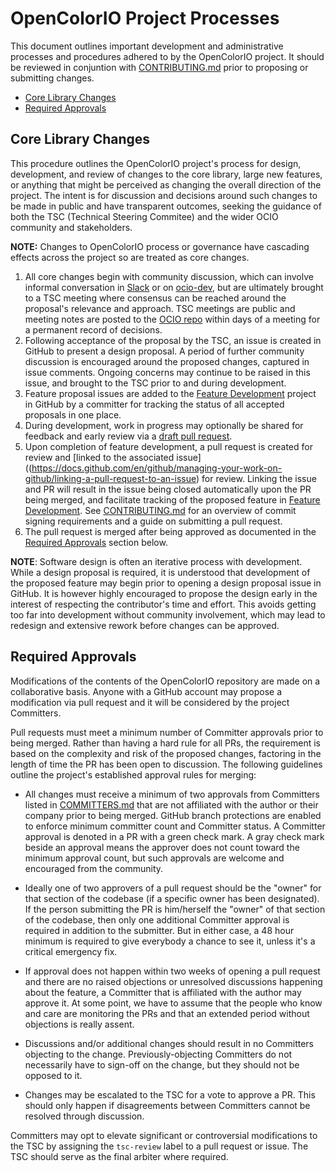 <!-- SPDX-License-Identifier: CC-BY-4.0 -->
<!-- Copyright Contributors to the OpenColorIO Project. -->

# OpenColorIO Project Processes

This document outlines important development and administrative processes and 
procedures adhered to by the OpenColorIO project. It should be reviewed in 
conjuntion with [CONTRIBUTING.md](CONTRIBUTING.md) prior to proposing or 
submitting changes.

* [Core Library Changes](#Core-Library-Changes)
* [Required Approvals](#Required-Approvals)

## Core Library Changes

This procedure outlines the OpenColorIO project's process for design, 
development, and review of changes to the core library, large new features, or 
anything that might be perceived as changing the overall direction of the 
project. The intent is for discussion and decisions around such changes to be 
made in public and have transparent outcomes, seeking the guidance of both the 
TSC (Technical Steering Commitee) and the wider OCIO community and stakeholders.

**NOTE:** Changes to OpenColorIO process or governance have cascading effects 
across the project so are treated as core changes.

1. All core changes begin with community discussion, which can involve informal 
   conversation in [Slack](http://slack.opencolorio.org/) or on 
   [ocio-dev](https://lists.aswf.io/g/ocio-dev), but are ultimately brought to a 
   TSC meeting where consensus can be reached around the proposal's relevance 
   and approach. TSC meetings are public and meeting notes are posted to the 
   [OCIO repo](https://github.com/AcademySoftwareFoundation/OpenColorIO/tree/master/ASWF/meetings/tsc) 
   within days of a meeting for a permanent record of decisions.
2. Following acceptance of the proposal by the TSC, an issue is created in 
   GitHub to present a design proposal. A period of further community 
   discussion is encouraged around the proposed changes, captured in issue 
   comments. Ongoing concerns may continue to be raised in this issue, and 
   brought to the TSC prior to and during development.
3. Feature proposal issues are added to the 
   [Feature Development](https://github.com/AcademySoftwareFoundation/OpenColorIO/projects/3) 
   project in GitHub by a committer for tracking the status of all accepted 
   proposals in one place.
4. During development, work in progress may optionally be shared for feedback 
   and early review via a 
   [draft pull request](https://docs.github.com/en/github/collaborating-with-issues-and-pull-requests/about-pull-requests#draft-pull-requests).
5. Upon completion of feature development, a pull request is created for review 
   and 
   [linked to the associated issue]((https://docs.github.com/en/github/managing-your-work-on-github/linking-a-pull-request-to-an-issue) for review.
   Linking the issue and PR will result in the issue being closed automatically 
   upon the PR being merged, and facilitate tracking of the proposed feature in
   [Feature Development](https://github.com/AcademySoftwareFoundation/OpenColorIO/projects/3). 
   See [CONTRIBUTING.md](CONTRIBUTING.md) for an overview of commit signing 
   requirements and a guide on submitting a pull request.
6. The pull request is merged after being approved as documented in the 
   [Required Approvals](#Required-Approvals) section below.

**NOTE**: Software design is often an iterative process with development. While 
a design proposal is required, it is understood that development of the 
proposed feature may begin prior to opening a design proposal issue in GitHub. It 
is however highly encouraged to propose the design early in the interest of 
respecting the contributor's time and effort. This avoids getting too far into 
development without community involvement, which may lead to redesign and 
extensive rework before changes can be approved.

## Required Approvals

Modifications of the contents of the OpenColorIO repository are made on a
collaborative basis. Anyone with a GitHub account may propose a modification via
pull request and it will be considered by the project Committers.

Pull requests must meet a minimum number of Committer approvals prior to being
merged. Rather than having a hard rule for all PRs, the requirement is based on
the complexity and risk of the proposed changes, factoring in the length of
time the PR has been open to discussion. The following guidelines outline the
project's established approval rules for merging:

* All changes must receive a minimum of two approvals from Committers 
  listed in [COMMITTERS.md](COMMITTERS.md) that are not affiliated with the 
  author or their company prior to being merged. GitHub branch protections 
  are enabled to enforce minimum committer count and Committer status. A 
  Committer approval is denoted in a PR with a green check mark. A gray check 
  mark beside an approval means the approver does not count toward the minimum
  approval count, but such approvals are welcome and encouraged from the 
  community.

* Ideally one of two approvers of a pull request should be the "owner" for that 
  section of the codebase (if a specific owner has been designated). If the 
  person submitting the PR is him/herself the "owner" of that section of the 
  codebase, then only one additional Committer approval is required in addition 
  to the submitter. But in either case, a 48 hour minimum is required to give 
  everybody a chance to see it, unless it's a critical emergency fix.

* If approval does not happen within two weeks of opening a pull request and 
  there are no raised objections or unresolved discussions happening about the 
  feature, a Committer that is affiliated with the author may approve it. At 
  some point, we have to assume that the people who know and care are 
  monitoring the PRs and that an extended period without objections is really 
  assent.

* Discussions and/or additional changes should result in no Committers 
  objecting to the change. Previously-objecting Committers do not necessarily 
  have to sign-off on the change, but they should not be opposed to it.

* Changes may be escalated to the TSC for a vote to approve a PR. This should 
  only happen if disagreements between Committers cannot be resolved through 
  discussion.

Committers may opt to elevate significant or controversial modifications to the
TSC by assigning the `tsc-review` label to a pull request or issue. The TSC
should serve as the final arbiter where required.

